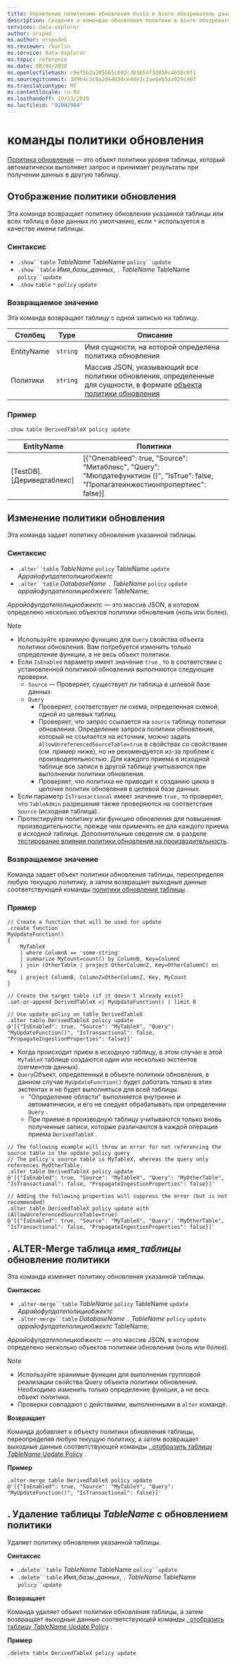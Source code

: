 ```yaml
---
title: Управление политиками обновления Kusto в Azure обозреватель данных
description: Сведения о командах обновления политики в Azure обозреватель данных. См. инструкции по отображению, установке, изменению и удалению политик обновления таблицы.
services: data-explorer
author: orspod
ms.author: orspodek
ms.reviewer: rkarlin
ms.service: data-explorer
ms.topic: reference
ms.date: 08/04/2020
ms.openlocfilehash: c9ef5b2a205665c692c383654f3d050c4658c0f1
ms.sourcegitcommit: 3d9b4c3c0a2d44834ce4de3c2ae8eb5aa929c40f
ms.translationtype: MT
ms.contentlocale: ru-RU
ms.lasthandoff: 10/13/2020
ms.locfileid: "92002984"
---
```

# <a name="update-policy-commands"></a>команды политики обновления

[Политика обновления](updatepolicy.md) — это объект политики уровня таблицы, который автоматически выполняет запрос и принимает результаты при получении данных в другую таблицу.

## <a name="show-update-policy"></a>Отображение политики обновления

Эта команда возвращает политику обновления указанной таблицы или всех таблиц в базе данных по умолчанию, если `*` используется в качестве имени таблицы.

### <a name="syntax"></a>Синтаксис

* `.show``table` *TableName* TableName `policy``update`
* `.show``table` *Имя_базы_данных*, `.` *TableName* TableName `policy``update`
* `.show` `table` `*` `policy` `update`

### <a name="returns"></a>Возвращаемое значение

Эта команда возвращает таблицу с одной записью на таблицу.

|Столбец    |Type    |Описание                                                                                                                                                           |
|----------|--------|----------------------------------------------------------------------------------------------------------------------------------------------------------------------|
|EntityName|`string`|Имя сущности, на которой определена политика обновления                                                                                                                |
|Политики  |`string`|Массив JSON, указывающий все политики обновления, определенные для сущности, в формате [объекта политики обновления](updatepolicy.md#the-update-policy-object)|

### <a name="example"></a>Пример

```kusto
.show table DerivedTableX policy update 
```

|EntityName        |Политики                                                                                                                                    |
|------------------|--------------------------------------------------------------------------------------------------------------------------------------------|
|[TestDB]. [Дериведтаблекс]|[{"Onenableed": true, "Source": "Митаблекс", "Query": "Мюпдатефунктион ()", "IsTrue": false, "Пропагатеинжестионпропертиес": false}]|

## <a name="alter-update-policy"></a>Изменение политики обновления

Эта команда задает политику обновления указанной таблицы.

### <a name="syntax"></a>Синтаксис

* `.alter``table` *TableName* `policy` TableName `update` *Аррайофупдатеполициобжектс*
* `.alter``table` *DatabaseName* `.` *TableName* `policy` `update` *аррайофупдатеполициобжектс* TableName;

*Аррайофупдатеполициобжектс* — это массив JSON, в котором определено несколько объектов политики обновления (ноль или более).

> [!NOTE]
> * Используйте хранимую функцию для `Query` свойства объекта политики обновления.
   Вам потребуется изменить только определение функции, а не весь объект политики.
> * Если `IsEnabled` параметр имеет значение `true` , то в соответствии с установленной политикой обновления выполняются следующие проверки.
>    * `Source` — Проверяет, существует ли таблица в целевой базе данных.
>    * `Query` 
>        * Проверяет, соответствует ли схема, определенная схемой, одной из целевых таблиц
>        * Проверяет, что запрос ссылается на `source` таблицу политики обновления. 
        Определение запроса политики обновления, который не ссылается на источник, можно задать `AllowUnreferencedSourceTable=true` в свойствах *со* свойствами (см. пример ниже), но не рекомендуется из-за проблем с производительностью. Для каждого приема в исходной таблице все записи в другой таблице учитываются при выполнении политики обновления.
 >       * Проверяет, что политика не приводит к созданию цикла в цепочке политик обновления в целевой базе данных.
 > * Если параметр `IsTransactional` имеет значение `true` , то проверяет, что `TableAdmin` разрешения также проверяются на соответствие `Source` (исходная таблица).
 > * Протестируйте политику или функцию обновления для повышения производительности, прежде чем применять ее для каждого приема в исходной таблице. Дополнительные сведения см. в разделе [тестирование влияния политики обновления на производительность](updatepolicy.md#performance-impact).

### <a name="returns"></a>Возвращаемое значение

Команда задает объект политики обновления таблицы, переопределяя любую текущую политику, а затем возвращает выходные данные соответствующей команды [политики обновления таблицы](#show-update-policy) .

### <a name="example"></a>Пример

```kusto
// Create a function that will be used for update
.create function 
MyUpdateFunction()
{
    MyTableX
    | where ColumnA == 'some-string'
    | summarize MyCount=count() by ColumnB, Key=ColumnC
    | join (OtherTable | project OtherColumnZ, Key=OtherColumnC) on Key
    | project ColumnB, ColumnZ=OtherColumnZ, Key, MyCount
}

// Create the target table (if it doesn't already exist)
.set-or-append DerivedTableX <| MyUpdateFunction() | limit 0

// Use update policy on table DerivedTableX
.alter table DerivedTableX policy update
@'[{"IsEnabled": true, "Source": "MyTableX", "Query": "MyUpdateFunction()", "IsTransactional": false, "PropagateIngestionProperties": false}]'
```

* Когда происходит прием в исходную таблицу, в этом случае в этой `MyTableX` таблице создаются один или несколько экстентов (сегментов данных).
* `Query`Объект, определенный в объекте политики обновления, в данном случае `MyUpdateFunction()` будет работать только в этих экстентах и не будет выполняться для всей таблицы.
  * "Определение области" выполняется внутренне и автоматически, и его не следует обрабатывать при определении `Query` .
  * При приеме в производную таблицу учитываются только вновь полученные записи, которые различаются в каждой операции приема `DerivedTableX` .

```kusto
// The following example will throw an error for not referencing the source table in the update policy query
// The policy's source table is MyTableX, whereas the query only references MyOtherTable. 
.alter table DerivedTableX policy update
@'[{"IsEnabled": true, "Source": "MyTableX", "Query": "MyOtherTable", "IsTransactional": false, "PropagateIngestionProperties": false}]'

// Adding the following properties will suppress the error (but is not recommended)
.alter table DerivedTableX policy update with (AllowUnreferencedSourceTable=true)
@'[{"IsEnabled": true, "Source": "MyTableX", "Query": "MyOtherTable", "IsTransactional": false, "PropagateIngestionProperties": false}]'

```

## <a name="alter-merge-table-tablename-policy-update"></a>. ALTER-Merge таблица *имя_таблицы* обновление политики

Эта команда изменяет политику обновления указанной таблицы.

**Синтаксис**

* `.alter-merge``table` *TableName* `policy` TableName `update` *Аррайофупдатеполициобжектс*
* `.alter-merge``table` *DatabaseName* `.` *TableName* `policy` `update` *аррайофупдатеполициобжектс* TableName;

*Аррайофупдатеполициобжектс* — это массив JSON, в котором определено несколько объектов политики обновления (ноль или более).

> [!NOTE]
> * Используйте хранимые функции для выполнения групповой реализации свойства Query объекта политики обновления. 
     Необходимо изменить только определение функции, а не весь объект политики.
> * Проверки совпадают с действиями, выполненными в `alter` команде.

**Возвращает**

Команда добавляет к объекту политики обновления таблицы, переопределяя любую текущую политику, а затем возвращает выходные данные соответствующей команды [. отобразить таблицу *TableName* Update Policy](#show-update-policy) .

**Пример**

```kusto
.alter-merge table DerivedTableX policy update 
@'[{"IsEnabled": true, "Source": "MyTableY", "Query": "MyUpdateFunction()", "IsTransactional": false}]'  
``` 

## <a name="delete-table-tablename-policy-update"></a>. Удаление таблицы *TableName* с обновлением политики

Удаляет политику обновления указанной таблицы.

**Синтаксис**

* `.delete``table` *TableName* TableName `policy``update`
* `.delete``table` *Имя_базы_данных*, `.` *TableName* TableName `policy``update`

**Возвращает**

Команда удаляет объект политики обновления таблицы, а затем возвращает выходные данные соответствующей команды [. отобразить таблицу *TableName* Update Policy](#show-update-policy) .

**Пример**

```kusto
.delete table DerivedTableX policy update 
```
